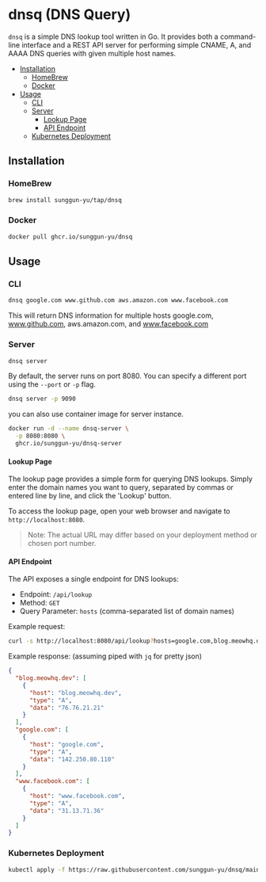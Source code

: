 # dnsq (DNS Query)

`dnsq` is a simple DNS lookup tool written in Go. It provides both a command-line interface and a REST API server for performing simple CNAME, A, and AAAA DNS queries with given multiple host names.

- [Installation](#installation)
  - [HomeBrew](#homebrew)
  - [Docker](#docker)
- [Usage](#usage)
  - [CLI](#cli)
  - [Server](#server)
    - [Lookup Page](#lookup-page)
    - [API Endpoint](#api-endpoint)
  - [Kubernetes Deployment](#kubernetes-deployment)

## Installation

### HomeBrew

```bash
brew install sunggun-yu/tap/dnsq
```

### Docker

```bash
docker pull ghcr.io/sunggun-yu/dnsq
```

## Usage

### CLI

```bash
dnsq google.com www.github.com aws.amazon.com www.facebook.com
```

This will return DNS information for multiple hosts google.com, www.github.com, aws.amazon.com, and www.facebook.com

### Server

```bash
dnsq server
```

By default, the server runs on port 8080. You can specify a different port using the `--port` or `-p` flag.

```bash
dnsq server -p 9090
```

you can also use container image for server instance.

```bash
docker run -d --name dnsq-server \
  -p 8080:8080 \
  ghcr.io/sunggun-yu/dnsq-server
```

#### Lookup Page

The lookup page provides a simple form for querying DNS lookups. Simply enter the domain names you want to query, separated by commas or entered line by line, and click the 'Lookup' button.

To access the lookup page, open your web browser and navigate to `http://localhost:8080`.

> Note: The actual URL may differ based on your deployment method or chosen port number.

#### API Endpoint

The API exposes a single endpoint for DNS lookups:

- Endpoint: `/api/lookup`
- Method: `GET`
- Query Parameter: `hosts` (comma-separated list of domain names)

Example request:

```bash
curl -s http://localhost:8080/api/lookup?hosts=google.com,blog.meowhq.dev,www.facebook.com
```

Example response: (assuming piped with `jq` for pretty json)

```json
{
  "blog.meowhq.dev": [
    {
      "host": "blog.meowhq.dev",
      "type": "A",
      "data": "76.76.21.21"
    }
  ],
  "google.com": [
    {
      "host": "google.com",
      "type": "A",
      "data": "142.250.80.110"
    }
  ],
  "www.facebook.com": [
    {
      "host": "www.facebook.com",
      "type": "A",
      "data": "31.13.71.36"
    }
  ]
}
```

### Kubernetes Deployment

```bash
kubectl apply -f https://raw.githubusercontent.com/sunggun-yu/dnsq/main/manifests/install.yaml
```
